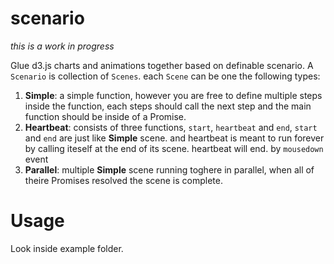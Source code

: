 # scenario

*this is a work in progress*

Glue d3.js charts and animations together based on definable scenario.
A `Scenario` is collection of `Scenes`. each `Scene` can be one the following types:

1. **Simple**: a simple function, however you are free to define multiple steps inside the function, each steps should call the next step and the main function should be inside of a Promise.
2. **Heartbeat**: consists of three functions, `start`, `heartbeat` and `end`, `start` and `end` are just like **Simple** scene. and heartbeat is meant to run forever by calling iteself at the end of its scene. heartbeat will end. by `mousedown` event
3. **Parallel**: multiple **Simple** scene running toghere in parallel, when all of theire Promises resolved the scene is complete.

# Usage
Look inside example folder.


